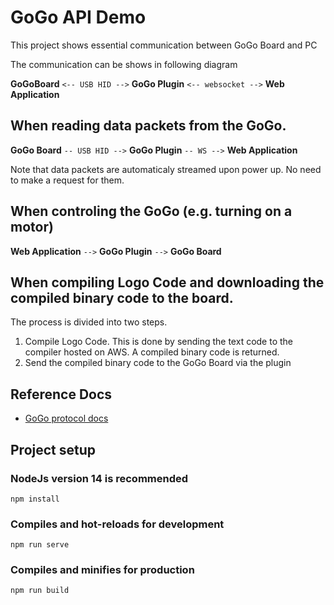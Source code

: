 # GoGo API Demo
This project shows essential communication between GoGo Board and PC

The communication can be shows in following diagram

**GoGoBoard** `<-- USB HID -->` **GoGo Plugin** `<-- websocket -->` **Web Application**

## When reading data packets from the GoGo.

**GoGo Board** `-- USB HID -->` **GoGo Plugin** `-- WS -->` **Web Application**

Note that data packets are automaticaly streamed upon power up. No need to make a request for them. 

## When controling the GoGo (e.g. turning on a motor)
**Web Application** `-->` **GoGo Plugin** `-->` **GoGo Board**

## When compiling Logo Code and downloading the compiled binary code to the board.

The process is divided into two steps.
1. Compile Logo Code. This is done by sending the text code to the compiler hosted on AWS. A compiled binary code is returned.
2. Send the compiled binary code to the GoGo Board via the plugin 


## Reference Docs
- [GoGo protocol docs](https://docs.google.com/spreadsheets/d/1CAfjpUdyYPqjVIPBuzxWlWMIDCX9ud6ybqAj8qMgy4E/edit?usp=sharing)

## Project setup
### NodeJs version 14 is recommended
```
npm install
```

### Compiles and hot-reloads for development
```
npm run serve
```

### Compiles and minifies for production
```
npm run build
```
